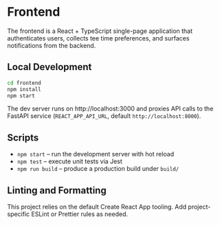 # Frontend

The frontend is a React + TypeScript single-page application that authenticates users, collects tee time preferences, and surfaces notifications from the backend.

## Local Development

```bash
cd frontend
npm install
npm start
```

The dev server runs on http://localhost:3000 and proxies API calls to the FastAPI service (`REACT_APP_API_URL`, default `http://localhost:8000`).

## Scripts

- `npm start` – run the development server with hot reload
- `npm test` – execute unit tests via Jest
- `npm run build` – produce a production build under `build/`

## Linting and Formatting

This project relies on the default Create React App tooling. Add project-specific ESLint or Prettier rules as needed.
